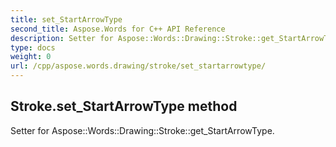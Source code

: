 ```yaml
---
title: set_StartArrowType
second_title: Aspose.Words for C++ API Reference
description: Setter for Aspose::Words::Drawing::Stroke::get_StartArrowType. 
type: docs
weight: 0
url: /cpp/aspose.words.drawing/stroke/set_startarrowtype/
---
```

## Stroke.set_StartArrowType method


Setter for Aspose::Words::Drawing::Stroke::get_StartArrowType. 

